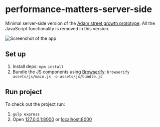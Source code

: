 # performance-matters-server-side
Minimal server-side version of the [Adam street growth prototype](https://github.com/jelleoverbeek/project1-quick-hack-prototype). 
All the JavaScript functionality is removed in this version.

![Screenshot of the app](https://d.pr/i/fb8J7c+ "Screenshot of the app")

## Set up
1. Install deps: ```npm install```
2. Bundle the JS components using [Browserify](http://browserify.org/): ```browserify assets/js/main.js -o assets/js/bundle.js```
    

## Run project
To check out the project run:  

1. ```gulp express```
2. Open [127.0.0.1:8000](127.0.0.1:8000) or [localhost:8000](localhost:8000)   